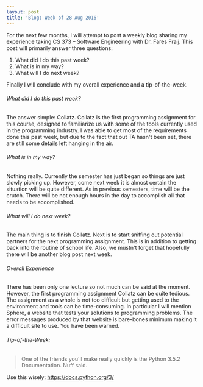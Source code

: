 ```yaml
---
layout: post
title: 'Blog: Week of 28 Aug 2016'
---
```


For the next few months, I will attempt to post a weekly blog sharing my experience taking CS 373 – Software Engineering with Dr. Fares Fraij. This post will primarily answer three questions:

1. What did I do this past week?
2. What is in my way?
3. What will I do next week?

Finally I will conclude with my overall experience and a tip-of-the-week.

###### What did I do this past week?

The answer simple: Collatz. Collatz is the first programming assignment for this course, designed to familiarize us with some of the tools currently used in the programming industry. I was able to get most of the requirements done this past week, but due to the fact that out TA hasn't been set, there are still some details left hanging in the air. 

###### What is in my way?

Nothing really. Currently the semester has just began so things are just slowly picking up. However, come next week it is almost certain the situation will be quite different. As in previous semesters, time will be the crutch. There will be not enough hours in the day to accomplish all that needs to be accomplished.

###### What will I do next week?

The main thing is to finish Collatz. Next is to start sniffing out potential partners for the next programming assignment. This is in addition to getting back into the routine of school life. Also, we mustn't forget that hopefully there will be another blog post next week.

###### Overall Experience

There has been only one lecture so not much can be said at the moment. However, the first programming assignment Collatz can be quite tedious. The assignment as a whole is not too difficult but getting used to the environment and tools can be time-consuming. In particular I will mention Sphere, a website that tests your solutions to programming problems. The error messages produced by that website is bare-bones minimum making it a difficult site to use. You have been warned.

###### Tip-of-the-Week: 
> One of the friends you'll make really quickly is the Python 3.5.2 Documentation. Nuff said. 

Use this wisely: https://docs.python.org/3/
